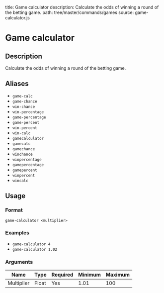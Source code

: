 title: Game calculator
description: Calculate the odds of winning a round of the betting game.
path: tree/master/commands/games
source: game-calculator.js

# Game calculator

## Description

Calculate the odds of winning a round of the betting game.

## Aliases

* `game-calc`
* `game-chance`
* `win-chance`
* `win-percentage`
* `game-percentage`
* `game-percent`
* `win-percent`
* `win-calc`
* `gamecalculator`
* `gamecalc`
* `gamechance`
* `winchance`
* `winpercentage`
* `gamepercentage`
* `gamepercent`
* `winpercent`
* `wincalc`

## Usage

### Format

`game-calculator <multiplier>`

### Examples

* `game-calculator 4`
* `game-calculator 1.02`

### Arguments

| Name       | Type  | Required | Minimum | Maximum |
|------------|-------|----------|---------|---------|
| Multiplier | Float | Yes      | 1.01    | 100     |
